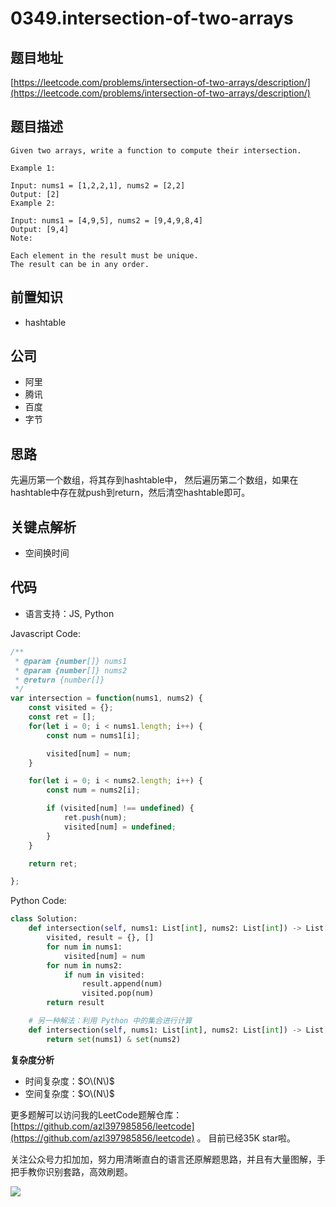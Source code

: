 # 0349.intersection-of-two-arrays

## 题目地址

[https://leetcode.com/problems/intersection-of-two-arrays/description/](https://leetcode.com/problems/intersection-of-two-arrays/description/)

## 题目描述

```text
Given two arrays, write a function to compute their intersection.

Example 1:

Input: nums1 = [1,2,2,1], nums2 = [2,2]
Output: [2]
Example 2:

Input: nums1 = [4,9,5], nums2 = [9,4,9,8,4]
Output: [9,4]
Note:

Each element in the result must be unique.
The result can be in any order.
```

## 前置知识

* hashtable

## 公司

* 阿里
* 腾讯
* 百度
* 字节

## 思路

先遍历第一个数组，将其存到hashtable中， 然后遍历第二个数组，如果在hashtable中存在就push到return，然后清空hashtable即可。

## 关键点解析

* 空间换时间

## 代码

* 语言支持：JS, Python

Javascript Code:

```javascript
/**
 * @param {number[]} nums1
 * @param {number[]} nums2
 * @return {number[]}
 */
var intersection = function(nums1, nums2) {
    const visited = {};
    const ret = [];
    for(let i = 0; i < nums1.length; i++) {
        const num = nums1[i];

        visited[num] = num;
    }

    for(let i = 0; i < nums2.length; i++) {
        const num = nums2[i];

        if (visited[num] !== undefined) {
            ret.push(num);
            visited[num] = undefined;
        }
    }

    return ret;

};
```

Python Code:

```python
class Solution:
    def intersection(self, nums1: List[int], nums2: List[int]) -> List[int]:
        visited, result = {}, []
        for num in nums1:
            visited[num] = num
        for num in nums2:
            if num in visited:
                result.append(num)
                visited.pop(num)
        return result

    # 另一种解法：利用 Python 中的集合进行计算
    def intersection(self, nums1: List[int], nums2: List[int]) -> List[int]:
        return set(nums1) & set(nums2)
```

**复杂度分析**

* 时间复杂度：$O\(N\)$
* 空间复杂度：$O\(N\)$

更多题解可以访问我的LeetCode题解仓库：[https://github.com/azl397985856/leetcode](https://github.com/azl397985856/leetcode) 。 目前已经35K star啦。

关注公众号力扣加加，努力用清晰直白的语言还原解题思路，并且有大量图解，手把手教你识别套路，高效刷题。

![](https://tva1.sinaimg.cn/large/007S8ZIlly1gfcuzagjalj30p00dwabs.jpg)

